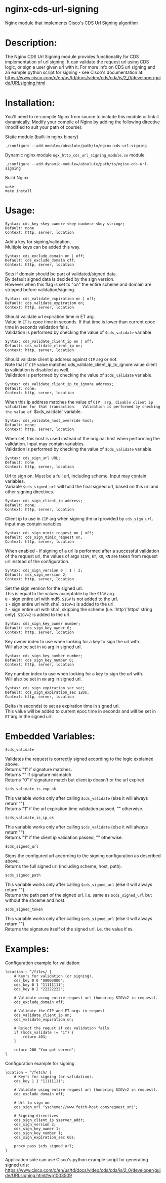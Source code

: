 # nginx-cds-url-signing
Nginx module that implements Cisco's CDS Url Signing algorithm

# Description:

The Nginx CDS Url Signing module provides functionality for CDS implementation of url signing.
It can validate the request url using CDS logic, or sign a user given url with it.
For more info on CDS url signing and an eample python script for signing - see Cisco's documentation at:
https://www.cisco.com/c/en/us/td/docs/video/cds/cda/is/2_0/developer/guide/URLsigning.html

# Installation:

You'll need to re-compile Nginx from source to include this module or link it dynamically.
Modify your compile of Nginx by adding the following directive (modified to suit your path of course):

Static module (built-in nginx binary)

    ./configure --add-module=/absolute/path/to/nginx-cds-url-signing

Dynamic nginx module `ngx_http_cds_url_signing_module.so` module

    ./configure --add-dynamic-module=/absolute/path/to/nginx-cds-url-signing

Build Nginx

    make
    make install

# Usage:


```nginx
Syntax: cds_key <key owner> <key number> <key string>;
Default: none
Context: http, server, location
```
Add a key for signing/validation.  
Multiple keys can be added this way.


```nginx
Syntax: cds_exclude_domain on | off;
Default: cds_exclude_domain off;
Context: http, server, location
```
Sets if domain should be part of validated/signed data.  
By default signed data is decided by the sign version.  
However when this flag is set to "on" the entire scheme and domain are stripped before validation/signing.


```nginx
Syntax: cds_validate_expiration on | off;
Default: cds_validate_expiration on;
Context: http, server, location
```
Should validate url expiration time in ET arg.  
Value in `ET` is epoc time in seconds. If that time is lower than current epoc time in seconds validation fails.  
Validation is performed by checking the value of `$cds_validate` variable.


```nginx
Syntax: cds_validate_client_ip on | off;
Default: cds_validate_client_ip on;
Context: http, server, location
```
Should validate client ip address against `CIP` arg or not.  
Note that if `CIP` value matches cds_validate_client_ip_to_ignore value client ip validation is disabled as well.  
Validation is performed by checking the value of `$cds_validate` variable.


```nginx
Syntax: cds_validate_client_ip_to_ignore address;
Default: none;
Context: http, server, location
```
When this ip address matches the value of `CIP' arg, disable client ip validation for that transaction.  
Validation is performed by checking the value of `$cds_validate` variable.


```nginx
Syntax: cds_validate_host_override host;
Default: none;
Context: http, server, location
```
When set, this host is used instead of the original host when performing the validation. Input may contain variables.  
Validation is performed by checking the value of `$cds_validate` variable.



```nginx
Syntax: cds_sign_url URL;
Default: none
Context: http, server, location
```
Url to sign on.
Must be a full url, including scheme. Input may contain variables.  
Variable `$cds_signed_url` will hold the final signed url, based on this url and other signing directives.


```nginx
Syntax: cds_sign_client_ip address;
Default: none;
Context: http, server, location
```
Client ip to use in `CIP` arg when signing the url provided by `cds_sign_url`.  
Input may contain variables.


```nginx
Syntax: cds_sign_mimic_request on | off;
Default: cds_sign_mimic_request on;
Context: http, server, location
```
When enabled - if signing of a url is performed after a successful validation of the request url, the values of args `SIGV`, `ET`, `KO`, `KN` are taken from request url instead of the configuration.


```nginx
Syntax: cds_sign_version 0 | 1 | 2;
Default: cds_sign_version 2;
Context: http, server, location
```
Set the sign version for the signed url.  
This is equal to the values acceptable by the `SIGV` arg.  
`0` - sign entire url with md5. `SIGV` is not added to the url.  
`1` - sign entire url with sha1. `SIGV=1` is added to the url.  
`2` - sign entire url with sha1, skipping the scheme (i.e. 'http'/'https' string only). `SIGV=2` is added to the url.


```nginx
Syntax: cds_sign_key_owner number;
Default: cds_sign_key_owner 0;
Context: http, server, location
```
Key owner index to use when looking for a key to sign the url with.  
Will also be set in `KO` arg in signed url.


```nginx
Syntax: cds_sign_key_number number;
Default: cds_sign_key_number 0;
Context: http, server, location
```
Key number index to use when looking for a key to sign the url with.  
Will also be set in `KN` arg in signed url.


```nginx
Syntax: cds_sign_expiration_sec sec;
Default: cds_sign_expiration_sec 120s;
Context: http, server, location
```
Delta (in seconds) to set as expiration time in signed url.  
This value will be added to current epoc time in seconds and will be set in `ET` arg in the signed url.


# Embedded Variables:


```nginx
$cds_validate
```
Validates the request is correctly signed according to the logic explained above.  
Returns "1" if signature matches.  
Returns "" if signature mismatch.  
Returns "0" if signature match but client ip doesn't or the url expired.


```nginx
$cds_validate_is_exp_ok
```
This variable works only after calling `$cds_validate` (else it will always return "").  
Returns "1" if the url expiration time validation passed, "" otherwise.


```nginx
$cds_validate_is_ip_ok
```
This variable works only after calling `$cds_validate` (else it will always return "").  
Returns "1" if the client ip validation passed, "" otherwise.


```nginx
$cds_signed_url
```
Signs the configured url according to the signing configuration as described above.  
Returns the full signed url (including scheme, host, path).


```nginx
$cds_signed_path
```
This variable works only after calling `$cds_signed_url` (else it will always return "").  
Returns the path part of the signed url. i.e. same as `$cds_signed_url` but without the shceme and host.


```nginx
$cds_signed_token
```
This variable works only after calling `$cds_signed_url` (else it will always return "").  
Returns the signature itself of the signed url. i.e. the value if `US`.



# Examples:

Configuration example for validation:

```nginx
location ~ ^/files/ {
    # Key's for validation (or signing).
    cds_key 0 0 "00000000";
    cds_key 0 1 "11111111";
    cds_key 0 2 "22222222";

    # Validate using entire request url (honoring SIGV=2 in request).
    cds_exclude_domain off;

    # Validate the CIP and ET args in request
    cds_validate_client_ip on;
    cds_validate_expiration on;

    # Reject the requst if cds validation fails
    if ($cds_validate != "1") {
        return 403;
    }

    return 200 "You got served";
}
```



Configuration example for signing:

```nginx
location ~ ^/fetch/ {
    # Key's for signing (or validation).
    cds_key 1 1 "11111111";

    # Validate using entire request url (honoring SIGV=2 in request).
    cds_exclude_domain off;

    # Url to sign on
    cds_sign_url "$scheme://www.fetch-host.com$request_uri";

    # Signing directives
    cds_sign_client_ip $server_addr;
    cds_sign_version 2;
    cds_sign_key_owner 1;
    cds_sign_key_number 1;
    cds_sign_expiration_sec 60s;

    proxy_pass $cds_signed_url;
}
```



Application side can use Cisco's python example script for generating signed urls:
https://www.cisco.com/c/en/us/td/docs/video/cds/cda/is/2_0/developer/guide/URLsigning.html#wp1003509



